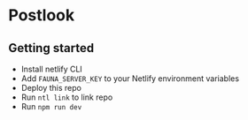 # Postlook

## Getting started

- Install netlify CLI
- Add `FAUNA_SERVER_KEY` to your Netlify environment variables
- Deploy this repo
- Run `ntl link` to link repo 
- Run `npm run dev`